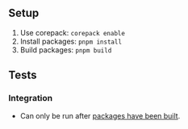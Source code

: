## Setup

1. Use corepack: `corepack enable`
2. Install packages: `pnpm install`
3. Build packages: `pnpm build`

## Tests

### Integration

- Can only be run after [packages have been built](#setup).
